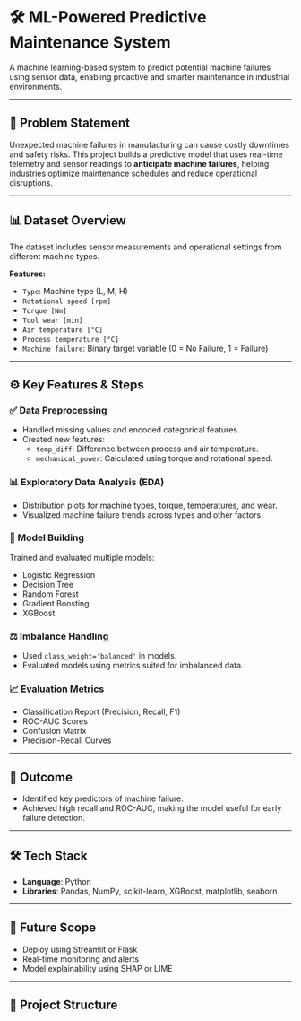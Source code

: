 # 🛠️ ML-Powered Predictive Maintenance System

A machine learning-based system to predict potential machine failures using sensor data, enabling proactive and smarter maintenance in industrial environments.

---

## 📌 Problem Statement

Unexpected machine failures in manufacturing can cause costly downtimes and safety risks. This project builds a predictive model that uses real-time telemetry and sensor readings to **anticipate machine failures**, helping industries optimize maintenance schedules and reduce operational disruptions.

---

## 📊 Dataset Overview

The dataset includes sensor measurements and operational settings from different machine types.

**Features:**
- `Type`: Machine type (L, M, H)
- `Rotational speed [rpm]`
- `Torque [Nm]`
- `Tool wear [min]`
- `Air temperature [°C]`
- `Process temperature [°C]`
- `Machine failure`: Binary target variable (0 = No Failure, 1 = Failure)

---

## ⚙️ Key Features & Steps

### ✅ Data Preprocessing
- Handled missing values and encoded categorical features.
- Created new features:
  - `temp_diff`: Difference between process and air temperature.
  - `mechanical_power`: Calculated using torque and rotational speed.

### 📊 Exploratory Data Analysis (EDA)
- Distribution plots for machine types, torque, temperatures, and wear.
- Visualized machine failure trends across types and other factors.

### 🤖 Model Building
Trained and evaluated multiple models:
- Logistic Regression
- Decision Tree
- Random Forest
- Gradient Boosting
- XGBoost

### ⚖️ Imbalance Handling
- Used `class_weight='balanced'` in models.
- Evaluated models using metrics suited for imbalanced data.

### 📈 Evaluation Metrics
- Classification Report (Precision, Recall, F1)
- ROC-AUC Scores
- Confusion Matrix
- Precision-Recall Curves

---

## 🧠 Outcome

- Identified key predictors of machine failure.
- Achieved high recall and ROC-AUC, making the model useful for early failure detection.

---

## 🛠️ Tech Stack

- **Language**: Python  
- **Libraries**: Pandas, NumPy, scikit-learn, XGBoost, matplotlib, seaborn  

---

## 🚀 Future Scope

- Deploy using Streamlit or Flask
- Real-time monitoring and alerts
- Model explainability using SHAP or LIME

---

## 📂 Project Structure

